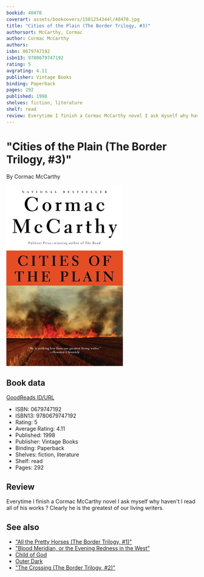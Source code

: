 ```yaml
---
bookid: 40470
coverart: assets/bookcovers/1581254344l/40470.jpg
title: "Cities of the Plain (The Border Trilogy, #3)"
authorsort: McCarthy, Cormac
author: Cormac McCarthy
authors: 
isbn: 0679747192
isbn13: 9780679747192
rating: 5
avgrating: 4.11
publisher: Vintage Books
binding: Paperback
pages: 292
published: 1998
shelves: fiction, literature
shelf: read
review: Everytime I finish a Cormac McCarthy novel I ask myself why haven't I read all of his works ? Clearly he is the greatest of our living writers.
---
```


# "Cities of the Plain (The Border Trilogy, #3)"

By Cormac McCarthy

![](../../assets/bookcovers/1581254344l/40470.jpg)

## Book data

[GoodReads ID/URL](https://www.goodreads.com/book/show/40470)

- ISBN: 0679747192
- ISBN13: 9780679747192
- Rating: 5
- Average Rating: 4.11
- Published: 1998
- Publisher: Vintage Books
- Binding: Paperback
- Shelves: fiction, literature
- Shelf: read
- Pages: 292

## Review

Everytime I finish a Cormac McCarthy novel I ask myself why haven't I read all of his works ? Clearly he is the greatest of our living writers.


## See also

- ["All the Pretty Horses (The Border Trilogy, #1)"](All_the_Pretty_Horses_The_Border_Trilogy__1.md)
- ["Blood Meridian, or the Evening Redness in the West"](Blood_Meridian__or_the_Evening_Redness_in_the_West.md)
- [Child of God](Child_of_God.md)
- [Outer Dark](Outer_Dark.md)
- ["The Crossing (The Border Trilogy, #2)"](The_Crossing_The_Border_Trilogy__2.md)
